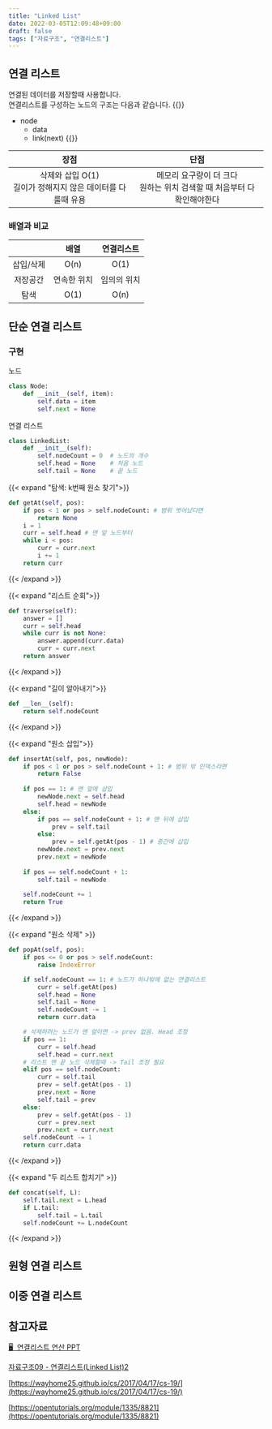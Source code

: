 ```yaml
---
title: "Linked List"
date: 2022-03-05T12:09:48+09:00
draft: false
tags: ["자료구조", "연결리스트"]
---
```


## 연결 리스트
연결된 데이터를 저장할때 사용합니다.  
연결리스트를 구성하는 노드의 구조는 다음과 같습니다.
{{<boxmd>}}
- node
    - data
    - link(next)
{{</boxmd>}}

|장점|단점|
|:-:|:-:|
|삭제와 삽입 O(1)<br/>길이가 정해지지 않은 데이터를 다룰때 유용|메모리 요구량이 더 크다<br/>  원하는 위치 검색할 때 처음부터 다 확인해야한다|

### 배열과 비교
||배열|연결리스트|
|:-:|:-:|:-:|
|삽입/삭제|O(n)|O(1)|
|저장공간|연속한 위치|임의의 위치|
|탐색|O(1)|O(n)|

## 단순 연결 리스트
### 구현
노드
```python
class Node:
    def __init__(self, item):
        self.data = item
        self.next = None
```
연결 리스트
    
```python
class LinkedList:
    def __init__(self):
        self.nodeCount = 0  # 노드의 개수
        self.head = None    # 처음 노드
        self.tail = None    # 끝 노드
```

{{< expand "탐색: k번째 원소 찾기">}}  
```python
def getAt(self, pos):
    if pos < 1 or pos > self.nodeCount: # 범위 벗어났다면
        return None
    i = 1
    curr = self.head # 맨 앞 노드부터
    while i < pos:
        curr = curr.next
        i += 1
    return curr
```
{{< /expand >}}

{{< expand "리스트 순회">}}
```python
def traverse(self):
    answer = []
    curr = self.head
    while curr is not None:
        answer.append(curr.data)
        curr = curr.next
    return answer
```
{{< /expand >}}

{{< expand "길이 알아내기">}}
```python
def __len__(self):
    return self.nodeCount
```
{{< /expand >}}

{{< expand "원소 삽입">}}
```python
def insertAt(self, pos, newNode):
    if pos < 1 or pos > self.nodeCount + 1: # 범위 밖 인덱스라면
        return False
    
    if pos == 1: # 맨 앞에 삽입
        newNode.next = self.head
        self.head = newNode
    else:
        if pos == self.nodeCount + 1: # 맨 뒤에 삽입
            prev = self.tail
        else: 
            prev = self.getAt(pos - 1) # 중간에 삽입
        newNode.next = prev.next
        prev.next = newNode
    
    if pos == self.nodeCount + 1:
        self.tail = newNode
    
    self.nodeCount += 1
    return True
```
{{< /expand >}}

{{< expand "원소 삭제" >}}
```python
def popAt(self, pos):
    if pos <= 0 or pos > self.nodeCount:
        raise IndexError

    if self.nodeCount == 1: # 노드가 하나밖에 없는 연결리스트
        curr = self.getAt(pos)
        self.head = None
        self.tail = None
        self.nodeCount -= 1
        return curr.data

    # 삭제하려는 노드가 맨 앞이면 -> prev 없음. Head 조정
    if pos == 1:
        curr = self.head
        self.head = curr.next
    # 리스트 맨 끝 노드 삭제할때 -> Tail 조정 필요
    elif pos == self.nodeCount:
        curr = self.tail
        prev = self.getAt(pos - 1)
        prev.next = None
        self.tail = prev
    else:
        prev = self.getAt(pos - 1)
        curr = prev.next
        prev.next = curr.next
    self.nodeCount -= 1
    return curr.data
```
{{< /expand >}}

{{< expand "두 리스트 합치기" >}}
```python
def concat(self, L):
    self.tail.next = L.head
    if L.tail:
        self.tail = L.tail
    self.nodeCount += L.nodeCount
```
{{< /expand >}}
## 원형 연결 리스트
## 이중 연결 리스트
## 참고자료

[🖥  연결리스트 연산 PPT](https://docs.google.com/presentation/d/1JRd56Gl5Z2z6wXwRUnuzugsTLbS_1IzRWE4i9vDg-MA/edit?usp=sharing)

[자료구조09 - 연결리스트(Linked List)2](https://blog.naver.com/PostView.naver?blogId=glgkwls1&logNo=222343882010&categoryNo=13&parentCategoryNo=0)

[https://wayhome25.github.io/cs/2017/04/17/cs-19/](https://wayhome25.github.io/cs/2017/04/17/cs-19/)

[https://opentutorials.org/module/1335/8821](https://opentutorials.org/module/1335/8821)